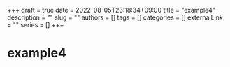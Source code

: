 +++ 
draft = true
date = 2022-08-05T23:18:34+09:00
title = "example4"
description = ""
slug = ""
authors = []
tags = []
categories = []
externalLink = ""
series = []
+++

# example4
